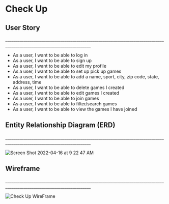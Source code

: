 # Check Up

<h2>User Story</h2>
________________________________________________________________________________________________________________________
<ul>
  <li>As a user, I want to be able to log in</li>
  <li>As a user, I want to be able to sign up</li>
  <li>As a user, I want to be able to edit my profile</li>
  <li>As a user, I want to be able to set up pick up games</li>
  <li>As a user, I want to be able to add a name, sport, city, zip code, state, address, time</li>
  <li>As a user, I want to be able to delete games I created</li>
  <li>As a user, I want to be able to edit games I created</li>
  <li>As a user, I want to be able to join games</li>
  <li>As a user, I want to be able to filter/search games</li>
  <li>As a user, I want to be able to view the games I have joined</li>
</ul>


<h2>Entity Relationship Diagram (ERD)</h2>
________________________________________________________________________________________________________________________

![Screen Shot 2022-04-16 at 9 22 47 AM](https://user-images.githubusercontent.com/45646831/163678668-8f771223-eb38-4001-9c92-fb96367611c0.png)


<h2>Wireframe</h2>
________________________________________________________________________________________________________________________

![Check Up WireFrame](https://user-images.githubusercontent.com/45646831/163678790-9a2bd718-b3e8-4dc2-8b81-8acde6aa1055.png)

